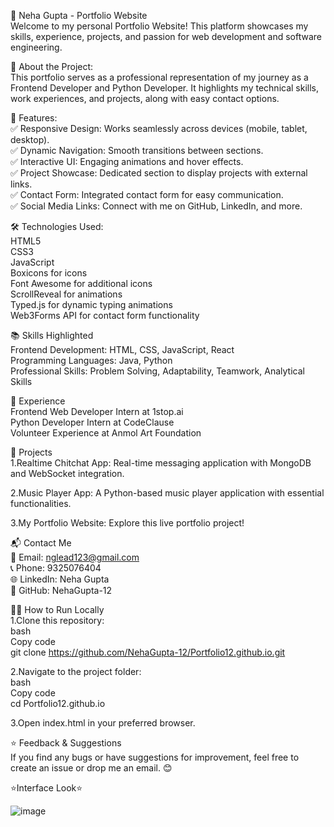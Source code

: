   🚀 Neha Gupta - Portfolio Website  <br>
Welcome to my personal Portfolio Website! This platform showcases my skills, experience, projects, and passion for web development and software engineering.

  📄 About the Project:<br>
This portfolio serves as a professional representation of my journey as a Frontend Developer and Python Developer. It highlights my technical skills, work experiences, and projects, along with easy contact options.

  🌟 Features:<br>
✅ Responsive Design: Works seamlessly across devices (mobile, tablet, desktop).<br>
✅ Dynamic Navigation: Smooth transitions between sections.<br>
✅ Interactive UI: Engaging animations and hover effects.<br>
✅ Project Showcase: Dedicated section to display projects with external links.<br>
✅ Contact Form: Integrated contact form for easy communication.<br>
✅ Social Media Links: Connect with me on GitHub, LinkedIn, and more.<br>

  🛠️ Technologies Used:<br>
HTML5<br>
CSS3<br>
JavaScript<br>
Boxicons for icons<br>
Font Awesome for additional icons<br>
ScrollReveal for animations<br>
Typed.js for dynamic typing animations<br>
Web3Forms API for contact form functionality<br>

  📚 Skills Highlighted<br>
Frontend Development: HTML, CSS, JavaScript, React<br>
Programming Languages: Java, Python<br>
Professional Skills: Problem Solving, Adaptability, Teamwork, Analytical Skills<br>

  💼 Experience<br>
Frontend Web Developer Intern at 1stop.ai<br>
Python Developer Intern at CodeClause<br>
Volunteer Experience at Anmol Art Foundation<br>

  📂 Projects<br>
1.Realtime Chitchat App: Real-time messaging application with MongoDB and WebSocket integration.<br>

2.Music Player App: A Python-based music player application with essential functionalities.<br>

3.My Portfolio Website: Explore this live portfolio project!<br>


  📬 Contact Me<br>
📧 Email: nglead123@gmail.com<br>
📞 Phone: 9325076404<br>
🌐 LinkedIn: Neha Gupta<br>
🐙 GitHub: NehaGupta-12<br>

  👩‍💻 How to Run Locally<br>
1.Clone this repository:<br>
bash<br>
Copy code<br>
git clone https://github.com/NehaGupta-12/Portfolio12.github.io.git<br>

2.Navigate to the project folder:<br>
bash<br>
Copy code<br>
cd Portfolio12.github.io<br>

3.Open index.html in your preferred browser.<br>

  ⭐ Feedback & Suggestions<br>
If you find any bugs or have suggestions for improvement, feel free to create an issue or drop me an email. 😊<br>

  ⭐Interface Look⭐<br>
  
![image](https://github.com/user-attachments/assets/fa37337e-076e-406f-ae99-651b3b92686d)
